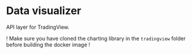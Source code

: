 # Data visualizer

API layer for TradingView.

! Make sure you have cloned the charting library in the `tradingview` folder before building the docker image !